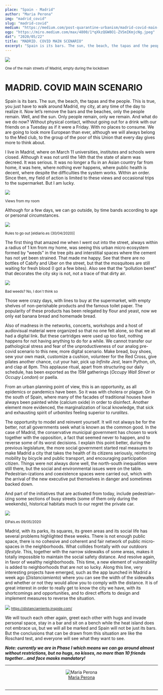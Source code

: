 ```yaml
---
place: "Spain - Madrid"
author: "Maria Perona"
img: "madrid_covid"
slug: "madrid-covid"
medium: "https://medium.com/post-quarantine-urbanism/madrid-covid-main-scenario-47f27ce2a9f2"
ogp: "https://miro.medium.com/max/4800/1*qXkzQGW8O1-ZVSmIKmjcNg.jpeg"
dat": "2020/05/22"
title: "MADRID. COVID MAIN SCENARIO"
excerpt: "Spain is its bars. The sun, the beach, the tapas and the people. This is true, you just have to walk around Madrid, my city, at any time of the day to realize it."
---
```

<img class="s t u ds ai" src="https://miro.medium.com/max/4320/1*qXkzQGW8O1-ZVSmIKmjcNg.jpeg"/>

<small>One of the main streets of Madrid, empty during the lockdown</small>

**MADRID. COVID MAIN SCENARIO**
===============================

Spain is its bars. The sun, the beach, the tapas and the people. This is true, you just have to walk around Madrid, my city, at any time of the day to realize it. Now let’s remove the bars and the beaches, only the people remain. Well, and the sun. Only people remain, only we remain. And what do we do now? Without physical contact, without going out for a drink with our friends on a Tuesday as if it were a Friday. With no places to consume. We are going to look more European than ever, although we will always belong to the Med club, to the group of the poor of this Union that every day gives more to think about.

I live in Madrid, where on March 11 universities, institutes and schools were closed. Although it was not until the 14th that the state of alarm was decreed. It was serious. It was no longer a flu in an Asian country far from home, it was here, where nothing ever happens, where public health is decent, where despite the difficulties the system works. Within an order. Since then, my field of action is limited to these views and occasional trips to the supermarket. But I am lucky.

<img class="s t u ds ai" src="https://miro.medium.com/max/1400/1*K-cyjalMR0GWuNmw6FuWzA.jpeg"/>

<small>Views from my room</small>

Although for a few days, we can go outside, by time bands according to age or personal circumstances.

<img class="s t u ds ai" src="https://miro.medium.com/max/1000/1*o-uUQl_b17NvnxCdLUUi8g.jpeg"/>

<small>Rules to go out [eldiario.es (30/04/2020)]</small>

The first thing that amazed me when I went out into the street, always within a radius of 1 km from my home, was seeing this urban micro ecosystem formed by “weeds” in the tree pits and interstitial spaces where the cement has not yet been strained. That made me happy. See that there are no bottles of Cabify and Uber on the street, but that the mosquitoes are still waiting for fresh blood (I got a few bites). Also see that the “pollution beret” that decorates the city sky is not, not a trace of that dirty air.

<img class="s t u ds ai" src="https://miro.medium.com/max/1400/1*GimrOG8p3FwH5qH53UKXDQ.jpeg"/>

<small>Bad weeds? No, I don´t think so</small>

Those were crazy days, with lines to buy at the supermarket, with empty shelves of non-perishable products and the famous toilet paper. The popularity of these products has been relegated by flour and yeast, now we only eat banana bread and homemade bread.

Also of madness in the networks, concerts, workshops and a host of audiovisual material were organized so that no one felt alone, so that we all had a digital link. But these cartridges were used up too fast, nothing happens for not having anything to do for a while. We cannot transfer our pathological stress and fear of the unproductiveness of our analog pre-covid scenario to this new, more digital scenario. Make bread, buy shoes, sew your own mask, customize a cushion, volunteer for the Red Cross, give pilates another chance, cut your hair, pick up _Infinite Jest_, learn Python, oh, and clap at 8pm. This applause ritual, apart from structuring our daily schedule, has been exported as the _15M_ gatherings (_Occupy Wall Street_ or _Occupy London_) or paella.

From an urban planning point of view, this is an opportunity, as all epidemics or pandemics have been. So it was with cholera or plague. Or in the south of Spain, where many of the facades of traditional houses have always been painted white (calcium oxide) in order to disinfect. Another element more evidenced, the marginalization of local knowledge, that sick and exhausting spirit of _urbanites_ feeling superior to _ruralites_.

The opportunity to model and reinvent yourself. It will not always be for the better, not all governments seek what is known as the common good. In the case of Madrid, the conservative municipal government has chosen to work together with the opposition, a fact that seemed never to happen, and to reverse some of its worst decisions. I explain this point better, during the previous legislature, the more social government started real measures to make Madrid a city that takes the health of its citizens seriously, reinforcing mobility by bicycle and public transport, and encouraging participation citizen. Things were not always done well, the north-south inequalities were still there, but the social and environmental issues were on the table. Pedestrian-izations and coexistence spaces were carried out, which with the arrival of the new executive put themselves in danger and sometimes backed down.

And part of the initiatives that are activated from today, include pedestrian-izing some sections of busy streets (some of them only during the weekends), historical habitats much to our regret the private car.

<img class="s t u ds ai" src="https://miro.medium.com/max/1000/1*ZJ7U5HbOPlJV6G9yFrp-mQ.jpeg"/>

<small>ElPais.es 09/05/2020</small>

Madrid, with its parks, its squares, its green areas and its social life has several problems highlighted these weeks. There is not enough public space, there is no cohesive and coherent and fair network of public micro-spaces in the neighborhoods. What collides frontally with our _outdoors lifestyle_. This, together with the narrow sidewalks of some areas, makes it totally impossible to maintain the social safety distance. And resolve again, in favor of wealthy neighborhoods. This time, a new element of vulnerability is added to neighborhoods that are not so lucky. Along this line, very interesting projects have emerged, such as the app launched in Madrid a week ago (_Distanciamiento_) where you can see the width of the sidewalks and whether or not they would allow you to comply with the distance. It is of great interest in order to really get to know the city we have, with its shortcomings and opportunities, and to direct efforts to design and implement measures to reverse the situation.

<img class="s t u ds ai" src="https://miro.medium.com/max/1400/1*1b7nWu1dM3BYlVkvtiTSCA.png"/>
<small><a href="https://distanciamiento.inspide.com/">https://distanciamiento.inspide.com/</a></small>

We will touch each other again, greet each other with hugs and invade personal space, stay in a bar and sit on a bench while the heat island does not embrace us, but we will all be marked and Spain will not be just its bars. But the conclusions that can be drawn from this situation are like the Roschard test, and everyone will see what they want to see.

**_Note: currently we are in Phase I which means we can go around almost without restrictions, but no hugs, no kisses, no more than 10 friends together…and face masks mandatory!_**


---

<div style="display: flex; margin-bottom: 2rem">
    <div style="margin: 0 auto; text-align: center">
        <img alt="Maria Perona" src="https://miro.medium.com/fit/c/96/96/2*QjCAI4KuYMruGVipC9mm4g.jpeg"/>
        <br/>
        <a href="https://medium.com/@maria.perona92?source=post_page-----47f27ce2a9f2----------------------">Maria Perona</a>
    </div>
</div>

---